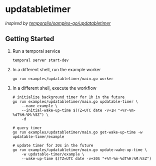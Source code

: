 # updatabletimer

*inspired by [temporalio/samples-go/updatabletimer](https://github.com/temporalio/samples-go/tree/main/updatabletimer)*

## Getting Started

1. Run a temporal service
    ```shell
    temporal server start-dev
    ```
2. In a different shell, run the example worker
    ```shell
    go run examples/updatabletimer/main.go worker
    ```
3. In a different shell, execute the workflow
    ```shell
    # initialize background timer for 1h in the future
    go run examples/updatabletimer/main.go updatable-timer \
        --name example \
        --initial-wake-up-time $(TZ=UTC date -v+1H "+%Y-%m-%dT%H:%M:%SZ") \
        -d
    
    # query timer
    go run examples/updatabletimer/main.go get-wake-up-time -w updatable-timer/example

    # update timer for 30s in the future
    go run examples/updatabletimer/main.go update-wake-up-time \
        -w updatable-timer/example \
        --wake-up-time $(TZ=UTC date -v+30S "+%Y-%m-%dT%H:%M:%SZ")
    ```
